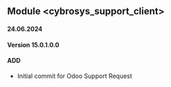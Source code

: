 ## Module <cybrosys_support_client>

#### 24.06.2024
#### Version 15.0.1.0.0
#### ADD
- Initial commit for Odoo Support Request
